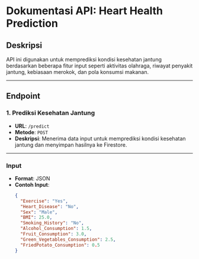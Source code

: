 # **Dokumentasi API: Heart Health Prediction**

## **Deskripsi**
API ini digunakan untuk memprediksi kondisi kesehatan jantung berdasarkan beberapa fitur input seperti aktivitas olahraga, riwayat penyakit jantung, kebiasaan merokok, dan pola konsumsi makanan.

---

## **Endpoint**

### **1. Prediksi Kesehatan Jantung**
- **URL**: `/predict`
- **Metode**: `POST`
- **Deskripsi**: Menerima data input untuk memprediksi kondisi kesehatan jantung dan menyimpan hasilnya ke Firestore.

---

### **Input**
- **Format**: JSON
- **Contoh Input**:
  ```json
  {
    "Exercise": "Yes",
    "Heart_Disease": "No",
    "Sex": "Male",
    "BMI": 25.0,
    "Smoking_History": "No",
    "Alcohol_Consumption": 1.5,
    "Fruit_Consumption": 3.0,
    "Green_Vegetables_Consumption": 2.5,
    "FriedPotato_Consumption": 0.5
  }

